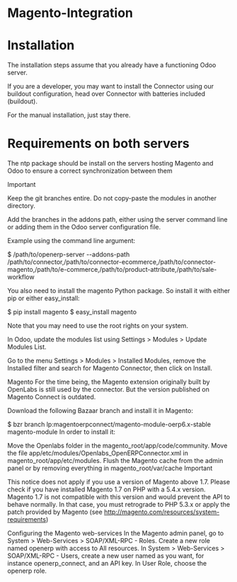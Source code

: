 # Magento-Integration

# Installation
The installation steps assume that you already have a functioning Odoo server.

If you are a developer, you may want to install the Connector using our buildout configuration, head over Connector with batteries included (buildout).

For the manual installation, just stay there.

# Requirements on both servers
The ntp package should be install on the servers hosting Magento and Odoo to ensure a correct synchronization between them

Important

Keep the git branches entire. Do not copy-paste the modules in another directory.

Add the branches in the addons path, either using the server command line or adding them in the Odoo server configuration file.

Example using the command line argument:

$ /path/to/openerp-server --addons-path /path/to/connector,/path/to/connector-ecommerce,/path/to/connector-magento,/path/to/e-commerce,/path/to/product-attribute,/path/to/sale-workflow

You also need to install the magento Python package. So install it with either pip or either easy_install:

$ pip install magento
$ easy_install magento

Note that you may need to use the root rights on your system.

In Odoo, update the modules list using Settings > Modules > Update Modules List.

Go to the menu Settings > Modules > Installed Modules, remove the Installed filter and search for Magento Connector, then click on Install.

Magento
For the time being, the Magento extension originally built by OpenLabs is still used by the connector. But the version published on Magento Connect is outdated.

Download the following Bazaar branch and install it in Magento:

$ bzr branch lp:magentoerpconnect/magento-module-oerp6.x-stable magento-module
In order to install it:

Move the Openlabs folder in the magento_root/app/code/community.
Move the file app/etc/modules/Openlabs_OpenERPConnector.xml in magento_root/app/etc/modules.
Flush the Magento cache from the admin panel or by removing everything in magento_root/var/cache
Important

This notice does not apply if you use a version of Magento above 1.7. Please check if you have installed Magento 1.7 on PHP with a 5.4.x version. Magento 1.7 is not compatible with this version and would prevent the API to behave normally. In that case, you must retrograde to PHP 5.3.x or apply the patch provided by Magento (see http://magento.com/resources/system-requirements)

Configuring the Magento web-services
In the Magento admin panel, go to System > Web-Services > SOAP/XML-RPC - Roles.
Create a new role named openerp with access to All resources.
In System > Web-Services > SOAP/XML-RPC - Users, create a new user named as you want, for instance openerp_connect, and an API key. In User Role, choose the openerp role.
